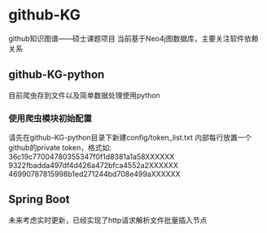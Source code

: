 # github-KG
github知识图谱——硕士课题项目
当前基于Neo4j图数据库，主要关注软件依赖关系

## github-KG-python
目前爬虫存到文件以及简单数据处理使用python
### 使用爬虫模块初始配置
请先在github-KG-python目录下新建config/token_list.txt
内部每行放置一个github的private token，格式如:
36c19c77004780355347f0f1d8381a1a58XXXXXX<br>
9322fbadda497df4d426a472bfca4552a2XXXXXX<br>
46990787815998b1ed271244bd708e499aXXXXXX<br>

## Spring Boot
未来考虑实时更新，已经实现了http请求解析文件批量插入节点